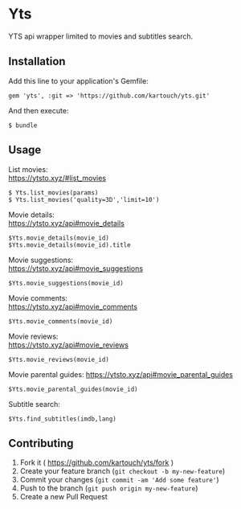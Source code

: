 # Yts

YTS api wrapper limited to movies and subtitles search.

## Installation

Add this line to your application's Gemfile:

```
gem 'yts', :git => 'https://github.com/kartouch/yts.git'
```

And then execute:

    $ bundle

## Usage

List movies:<br>
https://ytsto.xyz/#list_movies

    $ Yts.list_movies(params)
    $ Yts.list_movies('quality=3D','limit=10')

Movie details:<br>
https://ytsto.xyz/api#movie_details

    $Yts.movie_details(movie_id)
    $Yts.movie_details(movie_id).title
    
Movie suggestions:<br>
https://ytsto.xyz/api#movie_suggestions

    $Yts.movie_suggestions(movie_id)

Movie comments:<br>
https://ytsto.xyz/api#movie_comments

    $Yts.movie_comments(movie_id)
    
Movie reviews:<br>
https://ytsto.xyz/api#movie_reviews

    $Yts.movie_reviews(movie_id)

Movie parental guides:
https://ytsto.xyz/api#movie_parental_guides

    $Yts.movie_parental_guides(movie_id)
    
Subtitle search:
    
    $Yts.find_subtitles(imdb,lang)
    
## Contributing

1. Fork it ( https://github.com/kartouch/yts/fork )
2. Create your feature branch (`git checkout -b my-new-feature`)
3. Commit your changes (`git commit -am 'Add some feature'`)
4. Push to the branch (`git push origin my-new-feature`)
5. Create a new Pull Request
